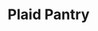 ---
title: "Plaid Pantry"
url: /portland/plaid-pantry-northeast-fremont-street/
shop: convenience
---